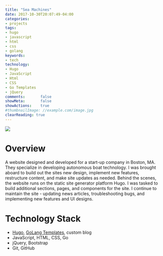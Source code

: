 ```yaml
---
title: "Sea Machines"
date: 2017-10-30T20:07:49-04:00
categories:
- projects
tags:
- hugo
- javascript
- html
- css
- golang
keywords:
- tech
technology:
- Hugo
- JavaScript
- Html
- CSS
- Go Templates
- jQuery
comments:       false
showMeta:       false
showActions:    true
#thumbnailImage: //example.com/image.jpg
clearReading: true
---
```

<a href="https://sea-machines.com/" target="_blank"><img src="/images/projects-sea-machines-01.jpg" /></a>

# Overview
A website designed and developed for a start-up company in Boston, MA. They specialize in developing autonomous boat technology. I was brought aboard to build out the sites new design, implement new features, restructure content, and make site updates as needed. Behind the scenes, the website runs on the static site generator platform Hugo. I was tasked to build additional sections, pages, and components for the site. I continue to maintain the site - updating news articles, troubleshooting bugs, and implementing new features and UI designs.

# Technology Stack
- <a href="https://gohugo.io/" target="_blank">Hugo</a>, <a href="https://golang.org/pkg/text/template/" target="_blank">GoLang Templates</a>, custom blog
- JavaScript, HTML, CSS, Go
- jQuery, Bootstrap
- Git, GitHub
